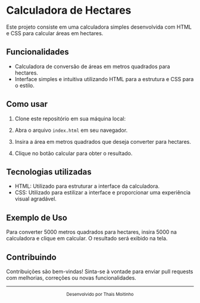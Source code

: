 # Calculadora de Hectares

Este projeto consiste em uma calculadora simples desenvolvida com HTML e CSS para calcular áreas em hectares.

## Funcionalidades

- Calculadora de conversão de áreas em metros quadrados para hectares.
- Interface simples e intuitiva utilizando HTML para a estrutura e CSS para o estilo.

## Como usar

1. Clone este repositório em sua máquina local:

2. Abra o arquivo `index.html` em seu navegador.

3. Insira a área em metros quadrados que deseja converter para hectares.

4. Clique no botão calcular para obter o resultado.

## Tecnologias utilizadas

- HTML: Utilizado para estruturar a interface da calculadora.
- CSS: Utilizado para estilizar a interface e proporcionar uma experiência visual agradável.

## Exemplo de Uso

Para converter 5000 metros quadrados para hectares, insira 5000 na calculadora e clique em calcular. O resultado será exibido na tela.

## Contribuindo

Contribuições são bem-vindas! Sinta-se à vontade para enviar pull requests com melhorias, correções ou novas funcionalidades.

---

<div align="center">
<sub>Desenvolvido por Thais Moitinho</sub>
</div>
